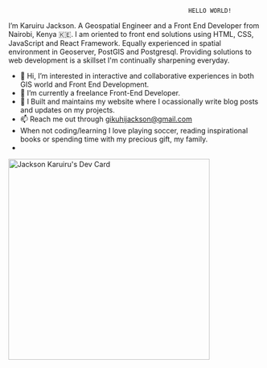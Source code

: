                                                       HELLO WORLD!
I’m Karuiru Jackson. A Geospatial Engineer and a Front End Developer from Nairobi, Kenya 🇰🇪.
I am oriented to front end solutions using HTML, CSS, JavaScript and React Framework. Equally experienced in spatial environment in Geoserver, PostGIS and Postgresql. Providing solutions to web development is a skillset I'm continually sharpening everyday.
-  👋 Hi, I’m interested in interactive and collaborative experiences in both GIS world and Front End Development.
- 🌱 I’m currently a freelance Front-End Developer.
- 💞️ I Built and maintains my website where I ocassionally write blog posts and updates on my projects.
- 📫 Reach me out through gikuhijackson@gmail.com
-  When not coding/learning I love playing soccer, reading inspirational books or spending time with my precious gift, my family.
-  
<!---
karuirujackson/karuirujackson is a ✨ special ✨ repository because its `README.md` (this file) appears on your GitHub profile.
You can click the Preview link to take a look at your changes.
--->

<a href="https://app.daily.dev/Karuiru_J"><img src="https://api.daily.dev/devcards/3bb0a7845d2d489ea263ed6e0e1d23cf.png?r=e2e" width="400" alt="Jackson Karuiru's Dev Card"/></a>
